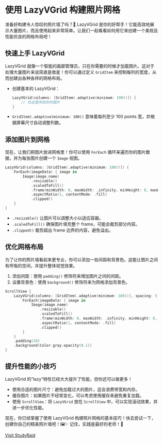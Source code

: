 ﻿# 使用 LazyVGrid 构建照片网格

准备好构建令人惊叹的照片墙了吗？🎉 LazyVGrid 是你的好帮手！它能高效地展示大量图片，而且使用起来非常简单。让我们一起看看如何用它来创建一个美观且性能优良的网格布局吧！

## 快速上手 LazyVGrid

LazyVGrid 就像一个智能的画廊管理员，只在你需要的时候才加载图片。这对于处理大量图片来说简直是救星！你可以通过定义 `GridItem` 来控制每列的宽度，从而创建出各种各样的网格布局。

*   创建基本的 LazyVGrid：

    ```swift
    LazyVGrid(columns: [GridItem(.adaptive(minimum: 100))]) {
        // 在这里添加你的图片
    }
    ```

*   `GridItem(.adaptive(minimum: 100))` 意味着每列至少 100 points 宽，并根据屏幕尺寸自动调整列数。

## 添加图片到网格

现在，让我们把图片放进网格里！你可以使用 `ForEach` 循环来遍历你的图片数据，并为每张图片创建一个 `Image` 视图。

```swift
LazyVGrid(columns: [GridItem(.adaptive(minimum: 100))]) {
    ForEach(imageData) { image in
        Image(image.name)
            .resizable()
            .scaledToFill()
            .frame(minWidth: 0, maxWidth: .infinity, minHeight: 0, maxHeight: .infinity)
            .aspectRatio(1, contentMode: .fill)
            .clipped()
    }
}
```

*   `.resizable()` 让图片可以调整大小以适应容器。
*   `.scaledToFill()` 确保图片填充整个 frame，可能会裁剪部分内容。
*   `.clipped()` 裁剪超出 frame 边界的内容，避免溢出。

## 优化网格布局

为了让你的照片墙看起来更专业，你可以添加一些间距和背景色。这能让图片之间有呼吸的空间，并提升整体视觉效果。

1.  添加间距：使用 `padding()` 修饰符来增加图片之间的间距。
2.  设置背景色：使用 `background()` 修饰符来为网格添加背景色。

```swift
ScrollView {
    LazyVGrid(columns: [GridItem(.adaptive(minimum: 100))], spacing: 5) {
        ForEach(imageData) { image in
            Image(image.name)
                .resizable()
                .scaledToFill()
                .frame(minWidth: 0, maxWidth: .infinity, minHeight: 0, maxHeight: .infinity)
                .aspectRatio(1, contentMode: .fill)
                .clipped()
        }
    }
    .padding(10)
    .background(Color.gray.opacity(0.1))
}
```

## 提升性能的小技巧

LazyVGrid 的“lazy”特性已经大大提升了性能，但你还可以做更多！

*   使用合适的图片尺寸：避免加载过大的图片，这会浪费带宽和内存。
*   缓存图片：如果图片不经常变化，可以考虑使用缓存来避免重复加载。
*   使用 `ScrollView`：将 `LazyVGrid` 放在 `ScrollView` 中，可以实现滚动效果，并进一步优化性能。

现在，你已经掌握了使用 LazyVGrid 构建照片网格的基本技巧！快去尝试一下，创建你自己的精美照片墙吧！🖼️✨ 记住，实践是最好的老师！💪

[Visit StudyRaid](https://app.studyraid.com/en/read/30594/1318654/lazyvgrid)
